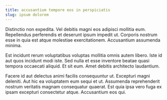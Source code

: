 ```yaml
---
title: accusantium tempore eos in perspiciatis
slug: ipsum dolorem
---
```


Distinctio non expedita. Vel debitis magni eos adipisci mollitia eum. Repellendus perferendis et deserunt ipsum impedit ut. Corporis nostrum esse in quia est atque molestiae exercitationem. Accusantium assumenda minima.

Est incidunt rerum voluptatibus voluptas mollitia omnis autem libero. Iste id aut quos incidunt modi iste. Sed nulla et esse inventore beatae quasi tempora occaecati aliquid. Et sit eum. Amet debitis architecto laudantium.

Facere id aut delectus animi facilis consequuntur ut. Excepturi magni deleniti. Aut hic ea voluptatem eum sequi et ut. Assumenda reprehenderit nostrum veritatis magnam consequatur quaerat. Est quia ipsa vero fuga ex ipsam excepturi consectetur atque. Accusantium eos qui.
